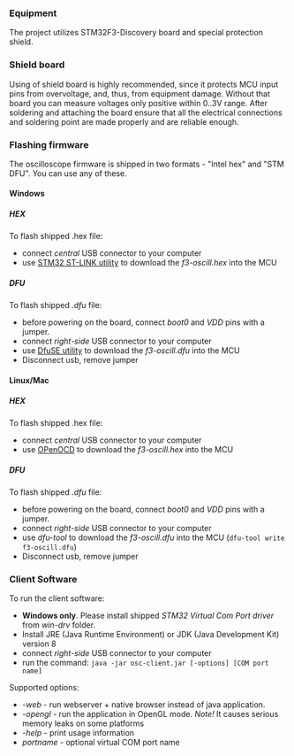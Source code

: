 ### Equipment
The project utilizes STM32F3-Discovery board and special protection shield.

 
### Shield board
Using of shield board is highly recommended, since it protects MCU input pins from overvoltage, 
and, thus, from equipment damage. Without that board you can measure voltages only positive 
within 0..3V range. After soldering and attaching the board ensure that all the 
electrical connections and soldering point are made properly and are reliable enough. 

### Flashing firmware
The oscilloscope firmware is shipped in two formats - "Intel hex" and "STM DFU". You can use any of these.

#### Windows
##### HEX
To flash shipped .hex file:
* connect *central* USB connector to your computer
* use [STM32 ST-LINK utility](http://www.st.com/en/embedded-software/stsw-link004.html) to download the *f3-oscill.hex* into the MCU

##### DFU
To flash shipped *.dfu* file:
* before powering on the board, connect *boot0* and *VDD* pins with a jumper. 
* connect *right-side* USB connector to your computer
* use [DfuSE utility](http://www.st.com/content/st_com/en/products/development-tools/software-development-tools/stm32-software-development-tools/stm32-programmers/stsw-stm32080.html)
 to download the *f3-oscill.dfu* into the MCU
* Disconnect usb, remove jumper
#### Linux/Mac
##### HEX
To flash shipped .hex file:
* connect *central* USB connector to your computer
* use [OPenOCD](http://openocd.org/) to download the *f3-oscill.hex* into the MCU

##### DFU
To flash shipped *.dfu* file:
* before powering on the board, connect *boot0* and *VDD* pins with a jumper. 
* connect *right-side* USB connector to your computer
* use *dfu-tool*
 to download the *f3-oscill.dfu* into the MCU (`dfu-tool write f3-oscill.dfu`)
* Disconnect usb, remove jumper

### Client Software
To run the client software:
* __Windows only__. Please install shipped *STM32 Virtual Com Port driver* from *win-drv* folder. 
* Install JRE (Java Runtime Environment) or JDK (Java Development Kit) version 8
* connect *right-side* USB connector to your computer
* run the command:
`java -jar osc-client.jar [-options] [COM port name]`

Supported options:
  
* *-web* - run webserver + native browser instead of java application.
* *-opengl* - run the application in OpenGL mode. *Note!* It causes serious memory leaks on some platforms
* *-help* - print usage information
* *portname* - optional virtual COM port name

  
